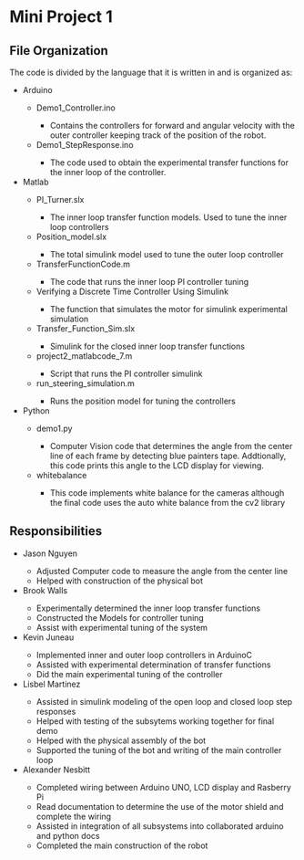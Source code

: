 
# Mini Project 1
## File Organization
The code is divided by the language that it is written in and is organized as:
<ul>
  <li>Arduino</li>
    <ul>
      <li>Demo1_Controller.ino</li>
      <ul><li>Contains the controllers for forward and angular velocity with the outer controller keeping track of the position of the robot.</li></ul>
      <li>Demo1_StepResponse.ino</li>
      <ul><li>The code used to obtain the experimental transfer functions for the inner loop of the controller.</li></ul>
    </ul>
  <li>Matlab</li>
    <ul>
        <li>PI_Turner.slx</li>
          <ul><li>The inner loop transfer function models. Used to tune the inner loop controllers</li></ul>
        <li>Position_model.slx</li>
          <ul><li>The total simulink model used to tune the outer loop controller</li></ul>
      <li>TransferFunctionCode.m</li>
          <ul><li>The code that runs the inner loop PI controller tuning</li></ul>
        <li>Verifying a Discrete Time Controller Using Simulink </li>
          <ul><li>The function that simulates the motor for simulink experimental simulation</li></ul>
        <li>Transfer_Function_Sim.slx</li>
          <ul><li>Simulink for the closed inner loop transfer functions</li></ul>
        <li>project2_matlabcode_7.m</li>
          <ul><li>Script that runs the PI controller simulink</li></ul>
        <li>run_steering_simulation.m</li>
          <ul><li>Runs the position model for tuning the controllers</li></ul>
    </ul>
  <li>Python</li>
    <ul>
      <li>demo1.py</li>
        <ul><li>Computer Vision code that determines the angle from the center line of each frame by detecting blue painters tape. Addtionally, this code prints this angle to the LCD display for viewing.</li></ul>
      <li>whitebalance</li>
        <ul><li>This code implements white balance for the cameras although the final code uses the auto white balance from the cv2 library</li></ul>
    </ul>
</ul>

## Responsibilities
<ul>
  <li>Jason Nguyen</li>
    <ul>
       <li>Adjusted Computer code to measure the angle from the center line</li>
       <li>Helped with construction of the physical bot</li>
    </ul>
  <li>Brook Walls</li>
    <ul>
        <li>Experimentally determined the inner loop transfer functions</li>
        <li>Constructed the Models for controller tuning</li>
      <li>Assist with experimental tuning of the system</li>
    </ul>
  <li>Kevin Juneau</li>
    <ul>
        <li>Implemented inner and outer loop controllers in ArduinoC</li>
        <li>Assisted with experimental determination of transfer functions</li>
      <li>Did the main experimental tuning of the controller</li>
    </ul>
  <li>Lisbel Martinez</li>
    <ul>
        <li>Assisted in simulink modeling of the open loop and closed loop step responses</li>
        <li>Helped with testing of the subsytems working together for final demo</li>
      <li>Helped with the physical assembly of the bot</li>
      <li>Supported the tuning of the bot and writing of the main controller loop</li>
    </ul>
  <li>Alexander Nesbitt</li>
    <ul>
      <li>Completed wiring between Arduino UNO, LCD display and Rasberry Pi</li>
      <li>Read documentation to determine the use of the motor shield and complete the wiring</li>
      <li>Assisted in integration of all subsystems into collaborated arduino and python docs</li>
      <li>Completed the main construction of the robot</li>
    </ul>
</ul>
